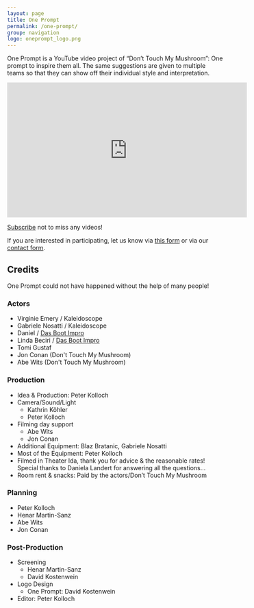 ```yaml
---
layout: page
title: One Prompt
permalink: /one-prompt/
group: navigation
logo: oneprompt_logo.png
---
```


One Prompt is a YouTube video project of “Don’t Touch My Mushroom”: One prompt to inspire them all.
The same suggestions are given to multiple teams so that they can show off their individual style and interpretation.

<div  class="video-embed">
<iframe width="560" height="315" src="https://www.youtube.com/embed/ghv04jO77nE" title="YouTube video player" frameborder="0" allow="accelerometer; autoplay; clipboard-write; encrypted-media; gyroscope; picture-in-picture" allowfullscreen></iframe>
</div>

[Subscribe](https://www.youtube.com/channel/UCvBvCWsbElrhb-tSF5JZEVg) not to miss any videos!

If you are interested in participating, let us know via [this form](https://docs.google.com/forms/d/e/1FAIpQLSezZ2os-ZeV7WVZD57qIkAf624khSReR3VNQmp6lf2YPm9E1w/viewform?usp=sf_link) or via our [contact form](/contact).

## Credits

One Prompt could not have happened without the help of many people!

### Actors

* Virginie Emery / Kaleidoscope
* Gabriele Nosatti / Kaleidoscope
* Daniel / [Das Boot Impro](https://das-boot-impro.ch)
* Linda Beciri / [Das Boot Impro](https://das-boot-impro.ch)
* Tomi Gustaf
* Jon Conan (Don't Touch My Mushroom)
* Abe Wits (Don't Touch My Mushroom)

### Production

* Idea & Production: Peter Kolloch
* Camera/Sound/Light
    * Kathrin Köhler
    * Peter Kolloch
* Filming day support
    * Abe Wits
    * Jon Conan
* Additional Equipment: Blaz Bratanic, Gabriele Nosatti
* Most of the Equipment: Peter Kolloch
* Filmed in Theater Ida, thank you for advice & the reasonable rates! Special thanks to Daniela Landert for answering all the questions...
* Room rent & snacks: Paid by the actors/Don’t Touch My Mushroom

### Planning

* Peter Kolloch
* Henar Martin-Sanz
* Abe Wits
* Jon Conan

### Post-Production

* Screening
    * Henar Martin-Sanz
    * David Kostenwein
* Logo Design
    * One Prompt: David Kostenwein
* Editor: Peter Kolloch
